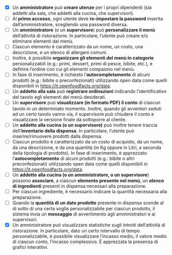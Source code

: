 - [x] Un **amministratore** può **creare utenze** per i propri dipendenti (sia addetti alla sala, che addetti alla cucina, che supervisori).
- [ ] Al **primo accesso**, ogni utente deve **re-impostare la password** inserita dall’amministratore, scegliendo una password diversa.
- [ ] Un **amministratore** (o un **supervisore**) può **personalizzare il menù** dell’attività di ristorazione. In particolare, l’utente può creare e/o eliminare elementi dal menù.
- [ ] Ciascun elemento è caratterizzato da un nome, un costo, una descrizione, e un elenco di allergeni comuni. 
- [ ] Inoltre, è possibile **organizzare gli elementi del menù in categorie** personalizzabili (e.g.: primi, dessert, primi di pesce, bibite, etc.), e definire l’ordine con cui gli elementi compaiono nel menù.
- [ ] In fase di inserimento, è richiesto l’**autocompletamento** di alcuni prodotti (e.g.: bibite o preconfezionati) utilizzando open data come quelli disponibili in https://it.openfoodfacts.org/data.
- [ ] Un **addetto alla sala** può **registrare ordinazioni** indicando l’identificativo del tavolo egli elementi del menù desiderati.
- [ ] Un **supervisore** può **visualizzare (in formato PDF) il conto** di ciascun tavolo in un determinato momento. Inoltre, quando gli avventori seduti ad un certo tavolo vanno via, il supervisore può chiudere il conto e visualizzare la versione finale da sottoporre al cliente.
- [ ] Un **addetto alla cucina (o un supervisore)** può inoltre tenere traccia dell’**inventario della dispensa**. In particolare, l’utente può inserire/rimuovere prodotti dalla dispensa. 
- [ ] Ciascun prodotto è caratterizzato da un costo di acquisto, da un nome, da una descrizione, e da una quantità (in Kg oppure in Litri, a seconda della tipologia di prodotto). In fase di inserimento, è apprezzato l’**autocompletamento** di alcuni prodotti (e.g.: bibite o altri preconfezionati) utilizzando open data come quelli disponibili in https://it.openfoodfacts.org/data.
- [ ] Un **addetto alla cucina (o un amministratore, o un supervisore**) possono **associare**, a ciascun **elemento presente nel menù**, un **elenco di ingredienti** presenti in dispensa necessari alla preparazione. 
- [ ] Per ciascun ingrediente, è necessario indicare la quantità necessaria alla preparazione.
- [ ] Quando la **quantità di un dato prodotto** presente in dispensa scende al di sotto di una certa soglia personalizzabile per ciascun prodotto, il sistema invia un **messaggio** di avvertimento agli amministratori e ai supervisori.
- [x] Un amministratore può visualizzare statistiche sugli introiti dell’attività di ristorazione. In particolare, dato un certo intervallo di tempo personalizzabile, è possibile visualizzare l’incasso medio, il valore medio di ciascun conto, l’incasso complessivo. È apprezzata la presenza di grafici interattivi.
